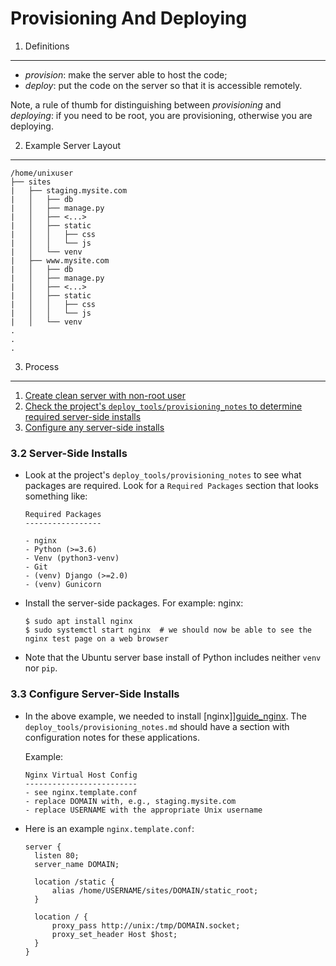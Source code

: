 Provisioning And Deploying
==========================

1. Definitions
--------------
- *provision*: make the server able to host the code;
- *deploy*: put the code on the server so that it is accessible remotely.

Note, a rule of thumb for distinguishing between *provisioning* and *deploying*: if you need to be root, you are provisioning, otherwise
you are deploying.


2. Example Server Layout
------------------------
```
/home/unixuser
├── sites
|   ├── staging.mysite.com
|   │   ├── db
|   │   ├── manage.py
|   │   ├── <...>
|   │   ├── static
|   │   │   ├── css
|   │   │   └── js
|   │   └── venv
|   ├── www.mysite.com
|   │   ├── db
|   │   ├── manage.py
|   │   ├── <...>
|   │   ├── static
|   │   │   ├── css
|   │   │   └── js
|   │   └── venv
.
.
.
```


3. Process
----------
1. [Create clean server with non-root user](https://github.com/Crossroadsman/ServerAdmin/blob/master/LinodeAdminChecklist.md)
2. [Check the project's `deploy_tools/provisioning_notes` to determine required server-side installs](#s3.2)
3. [Configure any server-side installs](#s3.3)


### <a name="s3.2">3.2 Server-Side Installs</a> ###

- Look at the project's `deploy_tools/provisioning_notes` to see what packages are required. Look for a `Required Packages` section
  that looks something like:
  ```
  Required Packages
  -----------------
  
  - nginx
  - Python (>=3.6)
  - Venv (python3-venv)
  - Git
  - (venv) Django (>=2.0)
  - (venv) Gunicorn
  ```

- Install the server-side packages. For example: nginx:
  ```console
  $ sudo apt install nginx
  $ sudo systemctl start nginx  # we should now be able to see the nginx test page on a web browser
  ```

- Note that the Ubuntu server base install of Python includes neither `venv` nor `pip`.

### <a name="s3.3">3.3 Configure Server-Side Installs</a> ###

- In the above example, we needed to install [nginx]][guide_nginx]. The `deploy_tools/provisioning_notes.md` should have a section 
  with configuration notes for these applications.

  Example:
  ```
  Nginx Virtual Host Config
  -------------------------
  - see nginx.template.conf
  - replace DOMAIN with, e.g., staging.mysite.com
  - replace USERNAME with the appropriate Unix username
  ```

- Here is an example `nginx.template.conf`:
  ```
  server {
    listen 80;
    server_name DOMAIN;

    location /static {
        alias /home/USERNAME/sites/DOMAIN/static_root;
    }

    location / {
        proxy_pass http://unix:/tmp/DOMAIN.socket;
        proxy_set_header Host $host;
    }
  }
  ```




[guide_nginx]: https://github.com/Crossroadsman/ServerAdmin/blob/master/nginx.md
